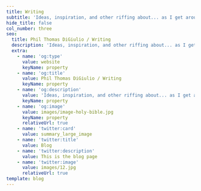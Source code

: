 ```yaml
---
title: Writing
subtitle: 'Ideas, inspiration, and other riffing about... as I get around to it.'
hide_title: false
col_number: three
seo:
  title: Phil Thomas DiGiulio / Writing
  description: 'Ideas, inspiration, and other riffing about... as I get around to it.'
  extra:
    - name: 'og:type'
      value: website
      keyName: property
    - name: 'og:title'
      value: Phil Thomas DiGiulio / Writing
      keyName: property
    - name: 'og:description'
      value: 'Ideas, inspiration, and other riffing about... as I get around to it.'
      keyName: property
    - name: 'og:image'
      value: images/image-holy-bible.jpg
      keyName: property
      relativeUrl: true
    - name: 'twitter:card'
      value: summary_large_image
    - name: 'twitter:title'
      value: Blog
    - name: 'twitter:description'
      value: This is the blog page
    - name: 'twitter:image'
      value: images/12.jpg
      relativeUrl: true
template: blog
---
```

